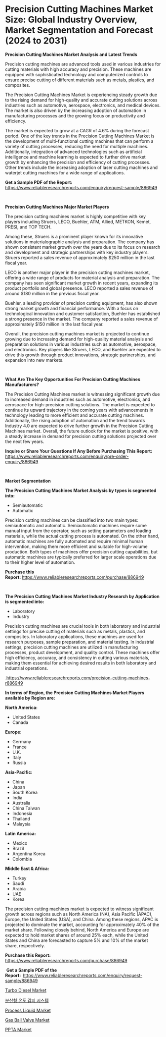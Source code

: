 <p><h1>Precision Cutting Machines Market Size: Global Industry Overview, Market Segmentation and Forecast (2024 to 2031)</h1></p><p><strong>Precision Cutting Machines Market Analysis and Latest Trends</strong></p>
<p><p>Precision cutting machines are advanced tools used in various industries for cutting materials with high accuracy and precision. These machines are equipped with sophisticated technology and computerized controls to ensure precise cutting of different materials such as metals, plastics, and composites.</p><p>The Precision Cutting Machines Market is experiencing steady growth due to the rising demand for high-quality and accurate cutting solutions across industries such as automotive, aerospace, electronics, and medical devices. The market is also driven by the increasing adoption of automation in manufacturing processes and the growing focus on productivity and efficiency.</p><p>The market is expected to grow at a CAGR of 4.6% during the forecast period. One of the key trends in the Precision Cutting Machines Market is the development of multi-functional cutting machines that can perform a variety of cutting processes, reducing the need for multiple machines. Additionally, integration of advanced technologies such as artificial intelligence and machine learning is expected to further drive market growth by enhancing the precision and efficiency of cutting processes. Other trends include the increasing adoption of laser cutting machines and waterjet cutting machines for a wide range of applications.</p></p>
<p><strong>Get a Sample PDF of the Report:&nbsp;</strong> <a href="https://www.reliableresearchreports.com/enquiry/request-sample/886949">https://www.reliableresearchreports.com/enquiry/request-sample/886949</a></p>
<p>&nbsp;</p>
<p><strong>Precision Cutting Machines Major Market Players</strong></p>
<p><p>The precision cutting machines market is highly competitive with key players including Struers, LECO, Buehler, ATM, Allied, METKON, Kemet, PRESI, and TOP TECH. </p><p>Among these, Struers is a prominent player known for its innovative solutions in materialographic analysis and preparation. The company has shown consistent market growth over the years due to its focus on research and development and strategic partnerships with key industry players. Struers reported a sales revenue of approximately $250 million in the last fiscal year.</p><p>LECO is another major player in the precision cutting machines market, offering a wide range of products for material analysis and preparation. The company has seen significant market growth in recent years, expanding its product portfolio and global presence. LECO reported a sales revenue of around $180 million in the previous fiscal year.</p><p>Buehler, a leading provider of precision cutting equipment, has also shown strong market growth and financial performance. With a focus on technological innovation and customer satisfaction, Buehler has established a strong presence in the market. The company reported a sales revenue of approximately $150 million in the last fiscal year.</p><p>Overall, the precision cutting machines market is projected to continue growing due to increasing demand for high-quality material analysis and preparation solutions in various industries such as automotive, aerospace, and electronics. Key players like Struers, LECO, and Buehler are expected to drive this growth through product innovations, strategic partnerships, and expansion into new markets.</p></p>
<p>&nbsp;</p>
<p><strong>What Are The Key Opportunities For Precision Cutting Machines Manufacturers?</strong></p>
<p><p>The Precision Cutting Machines market is witnessing significant growth due to increased demand in industries such as automotive, electronics, and aerospace for high-precision cutting solutions. The market is expected to continue its upward trajectory in the coming years with advancements in technology leading to more efficient and accurate cutting machines. Additionally, the rising adoption of automation and the trend towards Industry 4.0 are expected to drive further growth in the Precision Cutting Machines market. Overall, the future outlook for the market is positive, with a steady increase in demand for precision cutting solutions projected over the next few years.</p></p>
<p><strong>Inquire or Share Your Questions If Any Before Purchasing This Report:</strong> <a href="https://www.reliableresearchreports.com/enquiry/pre-order-enquiry/886949">https://www.reliableresearchreports.com/enquiry/pre-order-enquiry/886949</a></p>
<p>&nbsp;</p>
<p><strong>Market Segmentation</strong></p>
<p><strong>The Precision Cutting Machines Market Analysis by types is segmented into:</strong></p>
<p><ul><li>Semiautomatic</li><li>Automatic</li></ul></p>
<p><p>Precision cutting machines can be classified into two main types: semiautomatic and automatic. Semiautomatic machines require some manual input from the operator, such as setting parameters and loading materials, while the actual cutting process is automated. On the other hand, automatic machines are fully automated and require minimal human intervention, making them more efficient and suitable for high-volume production. Both types of machines offer precision cutting capabilities, but automatic machines are typically preferred for larger scale operations due to their higher level of automation.</p></p>
<p><strong>Purchase this Report:&nbsp;</strong><a href="https://www.reliableresearchreports.com/purchase/886949">https://www.reliableresearchreports.com/purchase/886949</a></p>
<p>&nbsp;</p>
<p><strong>The Precision Cutting Machines Market Industry Research by Application is segmented into:</strong></p>
<p><ul><li>Laboratory</li><li>Industry</li></ul></p>
<p><p>Precision cutting machines are crucial tools in both laboratory and industrial settings for precise cutting of materials such as metals, plastics, and composites. In laboratory applications, these machines are used for research purposes, sample preparation, and material testing. In industrial settings, precision cutting machines are utilized in manufacturing processes, product development, and quality control. These machines offer high efficiency, accuracy, and consistency in cutting various materials, making them essential for achieving desired results in both laboratory and industrial operations.</p></p>
<p><a href="https://www.reliableresearchreports.com/precision-cutting-machines-r886949">&nbsp;https://www.reliableresearchreports.com/precision-cutting-machines-r886949</a></p>
<p><strong>In terms of Region, the Precision Cutting Machines Market Players available by Region are:</strong></p>
<p>
    <p> <strong> North America: </strong>
        <ul>
            <li>United States</li>
            <li>Canada</li>
        </ul>
        </p> 
    <p> <strong> Europe: </strong>
        <ul>
            <li>Germany</li>
            <li>France</li>
            <li>U.K.</li>
            <li>Italy</li>
            <li>Russia</li>
        </ul>
        </p> 
    <p> <strong> Asia-Pacific: </strong>
        <ul>
            <li>China</li>
            <li>Japan</li>
            <li>South Korea</li>
            <li>India</li>
            <li>Australia</li>
            <li>China Taiwan</li>
            <li>Indonesia</li>
            <li>Thailand</li>
            <li>Malaysia</li>
        </ul>
        </p> 
    <p> <strong> Latin America: </strong>
        <ul>
            <li>Mexico</li>
            <li>Brazil</li>
            <li>Argentina Korea</li>
            <li>Colombia</li>
        </ul>
        </p> 
    <p> <strong> Middle East & Africa: </strong>
        <ul>
            <li>Turkey</li>
            <li>Saudi</li>
            <li>Arabia</li>
            <li>UAE</li>
            <li>Korea</li>
        </ul>
    </p>
    </p>
<p><p>The precision cutting machines market is expected to witness significant growth across regions such as North America (NA), Asia Pacific (APAC), Europe, the United States (USA), and China. Among these regions, APAC is projected to dominate the market, accounting for approximately 40% of the market share. Following closely behind, North America and Europe are expected to hold market shares of around 25% each, while the United States and China are forecasted to capture 5% and 10% of the market share, respectively.</p></p>
<p><strong>Purchase this Report: </strong><a href="https://www.reliableresearchreports.com/purchase/886949">https://www.reliableresearchreports.com/purchase/886949</a></p>
<p>&nbsp;<strong>Get a Sample PDF of the Report:&nbsp;&nbsp;</strong><a href="https://www.reliableresearchreports.com/enquiry/request-sample/886949">https://www.reliableresearchreports.com/enquiry/request-sample/886949</a></p>
<p><strong></strong></p>
<p><p><a href="https://github.com/pjcfca/Market-Research-Report-List-2/blob/main/turbo-diesel-market.md">Turbo Diesel Market</a></p><p><a href="https://github.com/royErdmtyan906778/Market-Research-Report-List-1/blob/main/937483326021.md">분산형 온도 감지 시스템</a></p><p><a href="https://issuu.com/reportprime-2/docs/process-liquid-market-size-2030.pptx">Process Liquid Market</a></p><p><a href="https://github.com/wusalecollins540tpqoz/Market-Research-Report-List-2/blob/main/gas-ball-valve-market.md">Gas Ball Valve Market</a></p><p><a href="https://issuu.com/reportprime-2/docs/ppta-market-size-2030.pptx">PPTA Market</a></p></p>